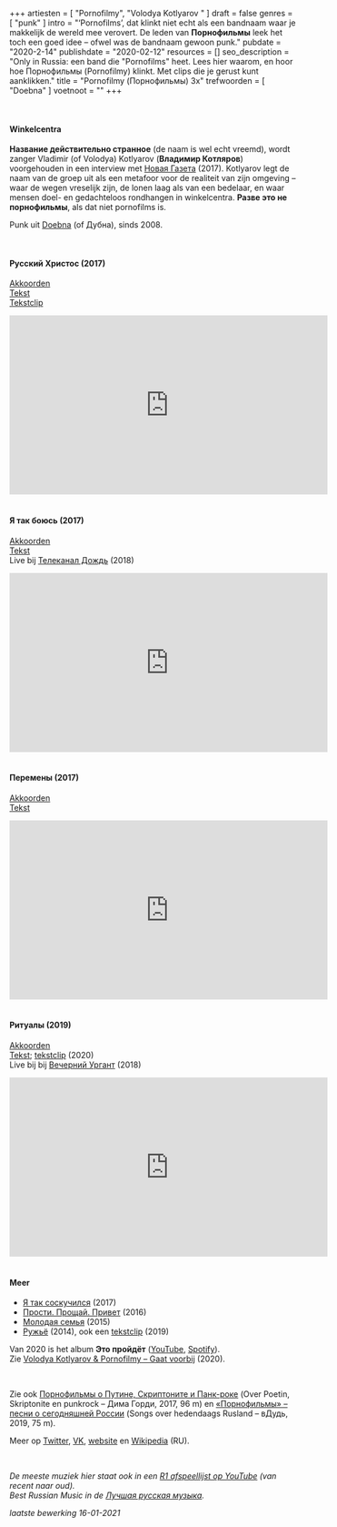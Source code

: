 +++
artiesten = [
  "Pornofilmy",
  "Volodya Kotlyarov "
]
draft = false
genres = [
  "punk"
]
intro = "‘Pornofilms’, dat klinkt niet echt als een bandnaam waar je makkelijk de wereld mee verovert. De leden van **Порнофильмы** leek het toch een goed idee – ofwel was de bandnaam gewoon punk."
pubdate = "2020-2-14"
publishdate = "2020-02-12"
resources = []
seo_description = "Only in Russia: een band die \"Pornofilms\" heet. Lees hier waarom, en hoor hoe Порнофильмы (Pornofilmy) klinkt. Met clips die je gerust kunt aanklikken."
title = "Pornofilmy (Порнофильмы) 3x"
trefwoorden = [
  "Doebna"
]
voetnoot = ""
+++


<br/>

#### Winkelcentra

**Название действительно странное** (de naam is wel echt vreemd), wordt zanger Vladimir (of Volodya) Kotlyarov (**Владимир Котляров**) voorgehouden in een interview met [Новая Газета](https://www.novayagazeta.ru/articles/2017/10/24/74312-ne-pyut-ne-kuryat-buntuyut) (2017). Kotlyarov legt de naam van de groep uit als een metafoor voor de realiteit van zijn omgeving – waar de wegen vreselijk zijn, de lonen laag als van een bedelaar, en waar mensen doel- en gedachteloos rondhangen in winkelcentra. **Разве это не порнофильмы**, als dat niet pornofilms is.


Punk uit [Doebna](https://nl.wikipedia.org/wiki/Doebna_(oblast_Moskou)) (of Дубна), sinds 2008.

 <br/>


#### Русский Христос (2017)

[Akkoorden](https://amdm.ru/akkordi/pornofilmi/161322/russkiy_hristos/) <br/>
[Tekst](https://teksty-pesenok.ru/rus-pornofilmy/tekst-pesni-russkij-hristos/6668145/) <br/>
[Tekstclip]( https://youtu.be/dhvWfodGTbY)

<iframe width="560" height="315" src="https://www.youtube.com/embed/p51NAI-zVdk" frameborder="0" allow="accelerometer; autoplay; encrypted-media; gyroscope; picture-in-picture" allowfullscreen></iframe>

 <br/>

 <br/>


#### Я так боюсь (2017)

[Akkoorden](https://akkordus.ru/songwriter/pornofilmy/ya_tak_boyus/tone/a) <br/>
[Tekst](https://www.musixmatch.com/lyrics/%D0%9F%D0%9E%D0%A0%D0%9D%D0%9E%D0%A4%D0%98%D0%9B%D0%AC%D0%9C%D0%AB/%D0%AF-%D1%82%D0%B0%D0%BA-%D0%B1%D0%BE%D1%8E%D1%81%D1%8C) <br/>
Live bij [Телеканал Дождь](https://youtu.be/NuB0UlAUy7k) (2018)

 

<iframe width="560" height="315" src="https://www.youtube.com/embed/hX_vkLhVVQE" frameborder="0" allow="accelerometer; autoplay; encrypted-media; gyroscope; picture-in-picture" allowfullscreen></iframe>


<br/>

<br/>


#### Перемены (2017)

 
[Akkoorden](https://7lafa.com/pagechords.php?id=46038) <br/>
[Tekst](https://www.gl5.ru/p/pornofilmi/pornofilmi-peremeni.html)
  

<iframe width="560" height="315" src="https://www.youtube.com/embed/bs-Pk2FnZuk" frameborder="0" allow="accelerometer; autoplay; encrypted-media; gyroscope; picture-in-picture" allowfullscreen></iframe>


<br/>
<br/>

#### Ритуалы (2019)


[Akkoorden](https://mychords.net/pornofilmy/98396-pornofilmy-ritualy.html)<br/>
[Tekst](https://text-pesni.com/pesnya/pokazat/565679093/pornofilmy/tekst-perevod-pesni-ritualy/); [tekstclip](https://youtu.be/2oCEPT53lbQ) (2020)<br/>
Live bij bij [Вечерний Ургант](https://youtu.be/HOl9PRToVfo) (2018)


<iframe width="560" height="315" src="https://www.youtube.com/embed/KIx2rnTKtfI" frameborder="0" allow="accelerometer; autoplay; clipboard-write; encrypted-media; gyroscope; picture-in-picture" allowfullscreen></iframe>

<br/>
<br/>


#### Meer

- [Я так соскучился](https://youtu.be/okzB9eQoHPs) (2017)
- [Прости. Прощай. Привет](https://youtu.be/G0Q8l8dUlTE) (2016)
- [Молодая семья](https://youtu.be/1lHTLfSRgC8) (2015)
- [Ружьё](https://youtu.be/EOAUkLWlQlE) (2014), ook een [tekstclip](https://youtu.be/f83NcC9GjZc) (2019)

Van 2020 is het album **Это пройдёт** ([YouTube](https://youtu.be/cNysTY9R1Xc), [Spotify](https://open.spotify.com/album/7b5LNjhQWLnlklVkgOPgZy?si=4yialdZqT1CxGIEBz98ucQ)).<br/> 
Zie [Volodya Kotlyarov & Pornofilmy – Gaat voorbij](https://rusland1.nl/nl/muziek/20200722-volodya-kotlyarov-pornofilmy-gaat-voorbij/) (2020).

<br/> 

Zie ook [Порнофильмы о Путине, Скриптоните и Панк-роке](https://youtu.be/WjqBS5TI2YE) (Over Poetin, Skriptonite en punkrock – Дима Горди, 2017, 96 m) en [«Порнофильмы» – песни о сегодняшней России](https://youtu.be/WjqBS5TI2YE) (Songs over hedendaags Rusland – вДудь, 2019, 75 m).
<br/> 


Meer op [Twitter](https://twitter.com/pornopunk_ru), [VK](https://vk.com/pornopunk), [website](http://www.pornopunk.ru/) en [Wikipedia](https://ru.wikipedia.org/wiki/%D0%9F%D0%BE%D1%80%D0%BD%D0%BE%D1%84%D0%B8%D0%BB%D1%8C%D0%BC%D1%8B_(%D0%B3%D1%80%D1%83%D0%BF%D0%BF%D0%B0)) (RU).


<br/> 

*De meeste muziek hier staat ook in een [R1 afspeellijst op YouTube](https://www.youtube.com/playlist?list=PLeE-zqOrSLhxfIpK2vuUJNCKSzyVBi0yM) (van recent naar oud).* <br/>
*Best Russian Music in de [Лучшая русская музыка](https://www.youtube.com/playlist?list=PLeE-zqOrSLhxTFYDvlwUu4hYby9DojwoD).*



*laatste bewerking 16-01-2021*

